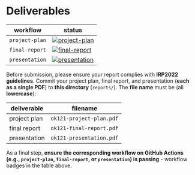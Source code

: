 # Deliverables

| workflow | status |
| - | - |
| `project-plan` | [![project-plan](https://github.com/ese-msc-2021/irp-ok121/actions/workflows/project-plan.yml/badge.svg)](https://github.com/ese-msc-2021/irp-ok121/actions/workflows/project-plan.yml) |
| `final-report` | [![final-report](https://github.com/ese-msc-2021/irp-ok121/actions/workflows/final-report.yml/badge.svg)](https://github.com/ese-msc-2021/irp-ok121/actions/workflows/final-report.yml) |
| `presentation` | [![presentation](https://github.com/ese-msc-2021/irp-ok121/actions/workflows/presentation.yml/badge.svg)](https://github.com/ese-msc-2021/irp-ok121/actions/workflows/presentation.yml) |

Before submission, please ensure your report complies with **IRP2022 guidelines**. Commit your project plan, final report, and presentation (**each as a single PDF**) to **this directory** (`reports/`). The **file name** must be (all **lowercase**):

| deliverable | filename |
| - | - |
| project plan | `ok121-project-plan.pdf` |
| final report | `ok121-final-report.pdf` |
| presentation | `ok121-presentation.pdf` |

As a final step, **ensure the corresponding workflow on GitHub Actions (e.g., `project-plan`, `final-report`, or `presentation`) is passing** - workflow badges in the table above.
